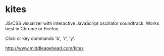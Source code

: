 # kites
JS/CSS visualizer with interactive JavaScript oscillator soundtrack. Works best in Chrome or Firefox.

Click or key commands 'b', 'r', 'y'.

http://www.middleagehead.com/kites
